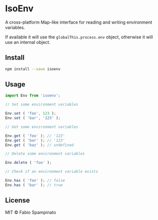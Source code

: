 # IsoEnv

A cross-platform Map-like interface for reading and writing environment variables.

If available it will use the `globalThis.process.env` object, otherwise it will use an internal object.

## Install

```sh
npm install --save isoenv
```

## Usage

```ts
import Env from 'isoenv';

// Set some environment variables

Env.set ( 'foo', 123 );
Env.set ( 'bar', '123' );

// Get some environment variables

Env.get ( 'foo' ); // '123'
Env.get ( 'bar' ); // '123'
Env.get ( 'baz' ); // undefined

// Delete some environment variables

Env.delete ( 'foo' );

// Check if an environment variable exists

Env.has ( 'foo' ); // false
Env.has ( 'bar' ); // true
```

## License

MIT © Fabio Spampinato
